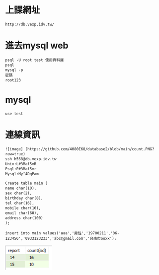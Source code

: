 # 上課網址
```
http://db.vexp.idv.tw/
```
# 進去mysql web 
```
psql -U root test 使用資料庫
psql
mysql -p
密碼
root123
```
# mysql
```
use test
```
# 連線資訊
```
![image] (https://github.com/4080E68/database2/blob/main/count.PNG?raw=true)
ssh h568@db.vexp.idv.tw
Unix:L#3Maf5mR
Psql:P#3Maf5mr
Mysql:My^4DqPam

```
```
Create table main (
name char(10),
sex char(2),
birthday char(8),
tel char(16),
mobile char(16),
email char(60),
address char(100)
);

insert into main values('aaa','男性','19700211','06-123456','0933123233','abc@gmail.com','台南市ooxx');

```
![image](https://github.com/4080E68/database2/blob/main/count.PNG)
